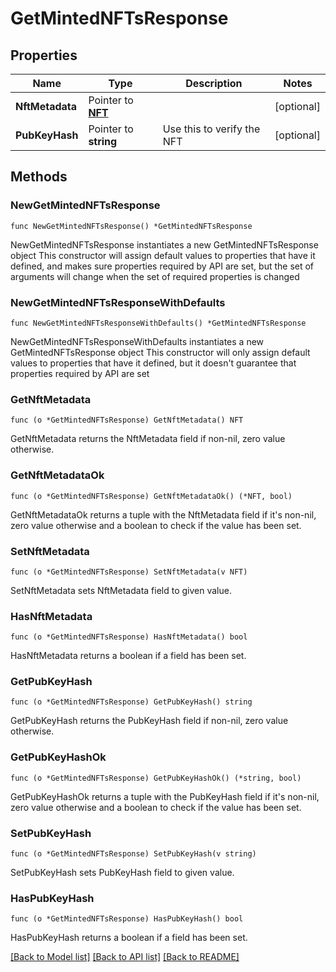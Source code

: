 # GetMintedNFTsResponse

## Properties

Name | Type | Description | Notes
------------ | ------------- | ------------- | -------------
**NftMetadata** | Pointer to [**NFT**](NFT.md) |  | [optional] 
**PubKeyHash** | Pointer to **string** | Use this to verify the NFT | [optional] 

## Methods

### NewGetMintedNFTsResponse

`func NewGetMintedNFTsResponse() *GetMintedNFTsResponse`

NewGetMintedNFTsResponse instantiates a new GetMintedNFTsResponse object
This constructor will assign default values to properties that have it defined,
and makes sure properties required by API are set, but the set of arguments
will change when the set of required properties is changed

### NewGetMintedNFTsResponseWithDefaults

`func NewGetMintedNFTsResponseWithDefaults() *GetMintedNFTsResponse`

NewGetMintedNFTsResponseWithDefaults instantiates a new GetMintedNFTsResponse object
This constructor will only assign default values to properties that have it defined,
but it doesn't guarantee that properties required by API are set

### GetNftMetadata

`func (o *GetMintedNFTsResponse) GetNftMetadata() NFT`

GetNftMetadata returns the NftMetadata field if non-nil, zero value otherwise.

### GetNftMetadataOk

`func (o *GetMintedNFTsResponse) GetNftMetadataOk() (*NFT, bool)`

GetNftMetadataOk returns a tuple with the NftMetadata field if it's non-nil, zero value otherwise
and a boolean to check if the value has been set.

### SetNftMetadata

`func (o *GetMintedNFTsResponse) SetNftMetadata(v NFT)`

SetNftMetadata sets NftMetadata field to given value.

### HasNftMetadata

`func (o *GetMintedNFTsResponse) HasNftMetadata() bool`

HasNftMetadata returns a boolean if a field has been set.

### GetPubKeyHash

`func (o *GetMintedNFTsResponse) GetPubKeyHash() string`

GetPubKeyHash returns the PubKeyHash field if non-nil, zero value otherwise.

### GetPubKeyHashOk

`func (o *GetMintedNFTsResponse) GetPubKeyHashOk() (*string, bool)`

GetPubKeyHashOk returns a tuple with the PubKeyHash field if it's non-nil, zero value otherwise
and a boolean to check if the value has been set.

### SetPubKeyHash

`func (o *GetMintedNFTsResponse) SetPubKeyHash(v string)`

SetPubKeyHash sets PubKeyHash field to given value.

### HasPubKeyHash

`func (o *GetMintedNFTsResponse) HasPubKeyHash() bool`

HasPubKeyHash returns a boolean if a field has been set.


[[Back to Model list]](../README.md#documentation-for-models) [[Back to API list]](../README.md#documentation-for-api-endpoints) [[Back to README]](../README.md)


